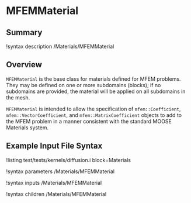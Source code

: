 # MFEMMaterial

## Summary

!syntax description /Materials/MFEMMaterial

## Overview

`MFEMMaterial` is the base class for materials defined for MFEM problems. They may be defined on one
or more subdomains (blocks); if no subdomains are provided, the material will be applied on all
subdomains in the mesh.

`MFEMMaterial` is intended to allow the specification of `mfem::Coefficient`,
`mfem::VectorCoefficient`, and `mfem::MatrixCoefficient` objects to add to the MFEM problem in a
manner consistent with the standard MOOSE Materials system.

## Example Input File Syntax

!listing test/tests/kernels/diffusion.i block=Materials

!syntax parameters /Materials/MFEMMaterial

!syntax inputs /Materials/MFEMMaterial

!syntax children /Materials/MFEMMaterial
